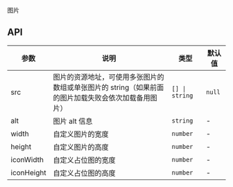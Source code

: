 图片

## API

| 参数 | 说明 | 类型 | 默认值 |
| --- | --- | --- | --- |
| src | 图片的资源地址，可使用多张图片的数组或单张图片的 string（如果前面的图片加载失败会依次加载备用图片） | `[] \| string ` | `null` |
| alt | 图片 alt 信息 | `string` | - |
| width | 自定义图片的宽度 | `number ` | - |
| height | 自定义图片的高度 | `number` | - |
| iconWidth | 自定义占位图的宽度 | `number ` | - |
| iconHeight | 自定义占位图的高度 | `number` | - |
